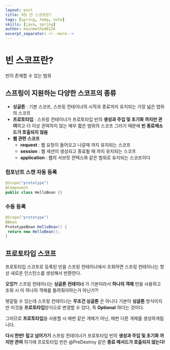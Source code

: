 ```yaml
---
layout: post
title: 9장 빈 스코프란?
tags: [spring, temp, note]
skills: [java, spring]
author: mainmethod0126
excerpt_separator: <!--more-->
---
```


# 빈 스코프란?

빈이 존재할 수 있는 범위

## 스프링이 지원하는 다양한 스코프의 종류

- **싱글톤** : 기본 스코프, 스프링 컨테이너의 시작과 종료까지 유지되는 가장 넓은 범위의 스코프
- **프로토타입** : 스프링 컨테이너가 프로토타입 빈의 **생성과 주입 및 초기화 까지만 관여**하고 더 이상 관여하지 않는 매우 짧은 범위의 스코프 그러기 때문에 **빈 종료메소드가 호출되지 않음**
- **웹 관련 스코프** 
  - **request** : 웹 요청이 들어오고 나갈때 까지 유지되는 스코프
  - **session** : 웹 세션이 생성되고 종료될 때 까지 유지되는 스코프
  - **application** : 웹의 서브릿 컨텍스와 같은 범위로 유지되는 스코프이다

### 컴포넌트 스캔 자동 등록
```java
@Scope("prototype")
@Component
public class HelloBean {}
```

### 수동 등록
```java
@Scope("prototype")
@Bean
PrototypeBean HelloBean() {
 return new HelloBean();
}
```

## 프로토타입 스코프
프로토타입 스코프로 등록된 빈을 스프링 컨테이너에서 조회하면 스프링 컨테이너는 항상 새로운 인스턴스를 생성해서 반환한다.

**오잉?!** 스프링 컨테이너는 **싱글톤 컨테이너** 가 기본이라서 **하나의 객체** 만을 사용하고 조회 시 이 하나의 객체를 돌려줘야하는거 아닌가?!

헷갈릴 수 있는데 스프링 컨테이너는 **무조건 싱글톤** 은 아니다 기본이 **싱글톤** 방식이지만 이것을 **프로토타입**방식으로 변경할 수 있다, 즉 **Optional** 하다는 것이다.

그러므로 **프로토타입**을 사용할 시 매번 같은 개체가 아닌, 매번 다른 개체를 생성하게됩니다.

**다시 한번! 짚고 넘어가기**
스프링 컨테이너가 프로토타입 빈의 **생성과 주입 및 초기화 까지만 관여** 하기에 프로토타입 빈은 @PreDestroy 같은 **종료 메서드가 호출되지 않는다!**


